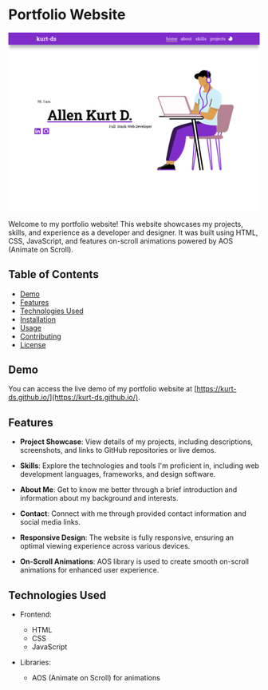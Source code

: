 # Portfolio Website

![Portfolio Screenshot](./assets/Landing%20Page.svg)

Welcome to my portfolio website! This website showcases my projects, skills, and experience as a developer and designer. It was built using HTML, CSS, JavaScript, and features on-scroll animations powered by AOS (Animate on Scroll).

## Table of Contents
- [Demo](#demo)
- [Features](#features)
- [Technologies Used](#technologies-used)
- [Installation](#installation)
- [Usage](#usage)
- [Contributing](#contributing)
- [License](#license)

## Demo

You can access the live demo of my portfolio website at [https://kurt-ds.github.io/](https://kurt-ds.github.io/).

## Features

- **Project Showcase**: View details of my projects, including descriptions, screenshots, and links to GitHub repositories or live demos.

- **Skills**: Explore the technologies and tools I'm proficient in, including web development languages, frameworks, and design software.

- **About Me**: Get to know me better through a brief introduction and information about my background and interests.

- **Contact**: Connect with me through provided contact information and social media links.

- **Responsive Design**: The website is fully responsive, ensuring an optimal viewing experience across various devices.

- **On-Scroll Animations**: AOS library is used to create smooth on-scroll animations for enhanced user experience.

## Technologies Used

- Frontend:
  - HTML
  - CSS
  - JavaScript

- Libraries:
  - AOS (Animate on Scroll) for animations
